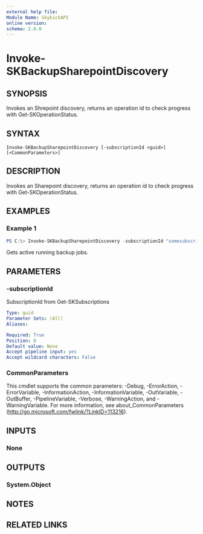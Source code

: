 ```yaml
---
external help file:
Module Name: SkykickAPI
online version:
schema: 2.0.0
---
```


# Invoke-SKBackupSharepointDiscovery

## SYNOPSIS
Invokes an Shrepoint discovery, returns an operation id to check progress with Get-SKOperationStatus.

## SYNTAX

```
Invoke-SKBackupSharepointDiscovery [-subscriptionId <guid>] [<CommonParameters>]
```

## DESCRIPTION
Invokes an Sharepoint discovery, returns an operation id to check progress with Get-SKOperationStatus.

## EXAMPLES

### Example 1
```powershell
PS C:\> Invoke-SKBackupSharepointDiscovery -subscriptionId "somesubscriptionId"
```

Gets active running backup jobs.

## PARAMETERS

### -subscriptionId
SubscriptionId from Get-SKSubscriptions

```yaml
Type: guid
Parameter Sets: (All)
Aliases:

Required: True
Position: 0
Default value: None
Accept pipeline input: yes
Accept wildcard characters: False
```

### CommonParameters
This cmdlet supports the common parameters: -Debug, -ErrorAction, -ErrorVariable, -InformationAction, -InformationVariable, -OutVariable, -OutBuffer, -PipelineVariable, -Verbose, -WarningAction, and -WarningVariable.
For more information, see about_CommonParameters (http://go.microsoft.com/fwlink/?LinkID=113216).

## INPUTS

### None

## OUTPUTS

### System.Object
## NOTES

## RELATED LINKS

